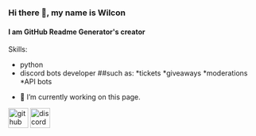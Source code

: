 ### Hi there 👋, my name is Wilcon
#### I am GitHub Readme Generator's creator

Skills: 
* python 
* discord bots developer
 ##such as:
*tickets
*giveaways
*moderations
*API bots
- 🔭 I’m currently working on this page. 


[<img src='https://cdn.jsdelivr.net/npm/simple-icons@3.0.1/icons/github.svg' alt='github' height='40'>](https://github.com/github.com/wilcon1)  [<img src='https://cdn.jsdelivr.net/npm/simple-icons@3.0.1/icons/discord.svg' alt='discord' height='40'>](https://discord.com/users/:1188152894915096689)  

